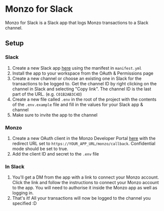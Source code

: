 # Monzo for Slack

Monzo for Slack is a Slack app that logs Monzo transactions to a Slack channel. 

## Setup

### Slack
1. Create a new Slack app [here](https://api.slack.com/apps) using the manifest in `manifest.yml`
2. Install the app to your workspace from the OAuth & Permissions page
3. Create a new channel or choose an existing one in Slack for the transactions to be logged to. Get the channel ID by right clicking on the channel in Slack and selecting "Copy link". The channel ID is the last part of the URL. (e.g. `C01B2AB3C4D`)
4. Create a new file called `.env` in the root of the project with the contents of the `.env.example` file and fill in the values for your Slack app & channel
5. Make sure to invite the app to the channel

### Monzo
1. Create a new OAuth client in the Monzo Developer Portal [here](https://developers.monzo.com/apps/new) with the redirect URL set to `https://YOUR_APP_URL/monzo/callback`. Confidential mode should be set to true.
2. Add the client ID and secret to the `.env` file

### In Slack
1. You'll get a DM from the app with a link to connect your Monzo account. Click the link and follow the instructions to connect your Monzo account to the app. You will need to authorise it inside the Monzo app as well as logging in.
2. That's it! All your transactions will now be logged to the channel you specified :D